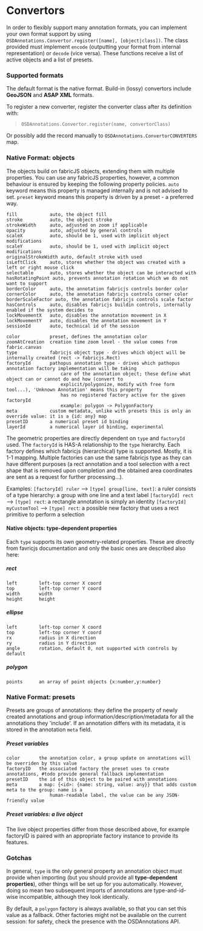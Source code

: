 # Convertors
In order to flexibly support many annotation formats, you can implement your own format support by using
`OSDAnnotations.Convertor.register([name], [object|class])`. The class provided must implement `encode` 
(outputting your format from internal representation) or `decode` (vice versa). These functions receive
a list of active objects and a list of presets.

### Supported formats
The default format is the native format. Build-in (lossy) convertors include **GeoJSON** and **ASAP XML** formats. 

To register a new converter, register the converter class after its definition with:

> ``OSDAnnotations.Convertor.register(name, convertorClass)``

Or possibly add the record manually to ``OSDAnnotations.ConvertorCONVERTERS`` map.

### Native Format: objects
The objects build on fabricJS objects, extending them with multiple properties. You can use any fabricJS properties, 
however, a common behaviour is ensured by keeping the following property policies. `auto` keyword means this property
is managed internally and is not advised to set. `preset` keyword means this property is driven by a preset - a preferred way.


    fill            auto, the object fill
    stroke          auto, the object stroke
    strokeWidth     auto, adjusted on zoom if applicable
    opacity         auto, adjusted by general controls
    scaleX          auto, should be 1, used with implicit object modifications
    scaleY          auto, should be 1, used with implicit object modifications
    originalStrokeWidth auto, default stroke with used
    isLeftClick     auto, stores whether the object was created with a left or right mouse click
    selectable      auto, stores whether the object can be interacted with
    hasRotatingPoint auto, prevents annotation rotation which we do not want to support
    borderColor     auto, the annotation fabricjs controls border color
    cornerColor     auto, the annotation fabricjs controls corner color
    borderScaleFactor auto, the annotation fabricjs controls scale factor
    hasControls     auto, disables fabricjs buildin controls, internally enabled if the system decides to
    lockMovementX   auto, disables the annotation movement in X
    lockMovementY   auto, disables the annotation movement in Y
    sessionId       auto, technical id of the session

    color           preset, defines the annotation color
    zoomAtCreation  creation time zoom level - the value comes from fabric.canvas
    type            fabricjs object type - drives which object will be internally created (rect -> fabricjs.Rect)
    factoryId       pathopus annotation type - drives which pathopus annotation factory implementation will be taking 
                        care of the annotation object; these define what object can or cannot do and how (convert to 
                        explicit/polygonize, modify with free form tool...), 'Unknown Annotation' means this property 
                        has no registered factory active for the given factoryId 
                        example: polygon -> PolygonFactory
    meta            custom metadata, unlike with presets this is only an override value: it is a {id: any} map
    presetID        a numerical preset id binding
    layerId         a numerical layer id binding, experimental

The geometric properties are directly dependent on `type` and `factoryId` used. The `factoryId` is HAS-A relationship
to the `type` hierarchy. Each factory defines which fabricjs (hierarchical) type is supported. Mostly, it is 1-1 mapping.
Multiple factories can use the same fabricjs type as they can have different purposes (a rect annotation and a tool selection
with a rect shape that is removed upon completion and the obtained area coordinates are sent as a request for further processing...).

Examples: 
`[factoryId] ruler` --> `[type] group[line, text]`: a ruler consists of a type hierarchy: a group with one line and a text label
`[factoryId] rect` --> `[type] rect`: a rectangle annotation is simply an identity
`[factoryId] myCustomTool` --> `[type] rect`: a possible new factory that uses a rect primitive to perform a selection

#### Native objects: type-dependent properties
Each `type` supports its own geometry-related properties. These are directly from favricjs documentation and only
the basic ones are described also here:

##### rect
    left        left-top corner X coord
    top         left-top corner Y coord
    width       width
    height      height
##### ellipse
    left        left-top corner X coord 
    top         left-top corner Y coord 
    rx          radius in X direction 
    ry          radius in Y direction 
    angle       rotation, default 0, not supported with controls by default
##### polygon
    points      an array of point objects {x:number,y:number}


### Native Format: presets
Presets are groups of annotations: they define the property of newly created annotations and group
information/description/metadata for all the annotations they 'include'. If an annotation differs with its
metadata, it is stored in the annotation `meta` field.

##### Preset variables         
    color       the annotation color, a group update on annotations will be overriden by this value
    factoryID   the associated factory the preset uses to create annotations, #todo provide general fallback implementation
    presetID    the id of this object to be paired with annotations
    meta        a map: {<id>: {name: string, value: any}} that adds custom meta to the group: name is a
                    human-readable label, the value can be any JSON-friendly value

##### Preset variables: a live object
The live object properties differ from those described above, for example factoryID is paired with an appropriate
factory instance to provide its features.

### Gotchas
In general, `type` is the only general property an annotation object must provide when importing (but you should
provide all **type-dependent properties**), other things
will be set up for you automatically. However, doing so mean two subsequent imports of annotations are type-and-id-wise
incompatible, although they look identically.

By default, a ``polygon`` factory is always available, so that you can set this value as a fallback. Other factories
might not be available on the current session: for safety, check the presence with the OSDAnnotations API.



